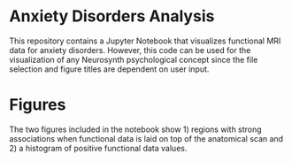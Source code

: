 # Anxiety Disorders Analysis
This repository contains a Jupyter Notebook that visualizes functional MRI data for anxiety disorders. However, this code can be used for the visualization of any Neurosynth psychological concept since the file selection and figure titles are dependent on user input.

# Figures
The two figures included in the notebook show 1) regions with strong associations when functional data is laid on top of the anatomical scan and 2) a histogram of positive functional data values.
